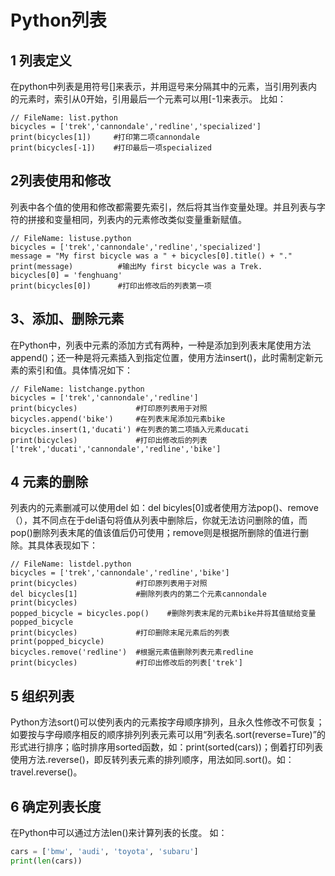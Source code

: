 # Python列表
## 1 列表定义
在python中列表是用符号[]来表示，并用逗号来分隔其中的元素，当引用列表内的元素时，索引从0开始，引用最后一个元素可以用[-1]来表示。
比如：
```pyhon
// FileName: list.python
bicycles = ['trek','cannondale','redline','specialized']
print(bicycles[1])     #打印第二项cannondale
print(bicycles[-1])    #打印最后一项specialized
```

## 2列表使用和修改
列表中各个值的使用和修改都需要先索引，然后将其当作变量处理。并且列表与字符的拼接和变量相同，列表内的元素修改类似变量重新赋值。
```pyhon
// FileName: listuse.python
bicycles = ['trek','cannondale','redline','specialized']
message = "My first bicycle was a " + bicycles[0].title() + "."
print(message)          #输出My first bicycle was a Trek.
bicycles[0] = 'fenghuang'
print(bicycles[0])      #打印出修改后的列表第一项
```
## 3、添加、删除元素
在Python中，列表中元素的添加方式有两种，一种是添加到列表末尾使用方法append()；还一种是将元素插入到指定位置，使用方法insert()，此时需制定新元素的索引和值。具体情况如下：
```pyhon
// FileName: listchange.python
bicycles = ['trek','cannondale','redline']
print(bicycles)             #打印原列表用于对照
bicycles.append('bike')     #在列表末尾添加元素bike
bicycles.insert(1,'ducati') #在列表的第二项插入元素ducati
print(bicycles)             #打印出修改后的列表['trek','ducati','cannondale','redline','bike']
```
## 4 元素的删除
列表内的元素删减可以使用del 如：del bicyles[0]或者使用方法pop()、remove（），其不同点在于del语句将值从列表中删除后，你就无法访问删除的值，而pop()删除列表末尾的值该值后仍可使用；remove则是根据所删除的值进行删除。其具体表现如下：
```pyhon
// FileName: listdel.python
bicycles = ['trek','cannondale','redline','bike']
print(bicycles)             #打印原列表用于对照
del bicycles[1]             #删除列表内的第二个元素cannondale
print(bicycles)             
popped_bicycle = bicycles.pop()    #删除列表末尾的元素bike并将其值赋给变量popped_bicycle
print(bicycles)             #打印删除末尾元素后的列表
print(popped_bicycle)
bicycles.remove('redline')  #根据元素值删除列表元素redline
print(bicycles)             #打印出修改后的列表['trek']
```
## 5 组织列表
Python方法sort()可以使列表内的元素按字母顺序排列，且永久性修改不可恢复；如要按与字母顺序相反的顺序排列列表元素可以用“列表名.sort(reverse=Ture)”的形式进行排序；临时排序用sorted函数，如：print(sorted(cars))；倒着打印列表使用方法.reverse()，即反转列表元素的排列顺序，用法如同.sort()。如：travel.reverse()。
## 6 确定列表长度
在Python中可以通过方法len()来计算列表的长度。
如：
```python
cars = ['bmw', 'audi', 'toyota', 'subaru']
print(len(cars))
```